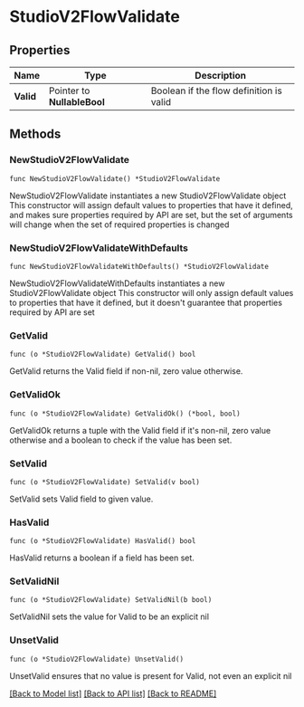 # StudioV2FlowValidate

## Properties

Name | Type | Description
------------ | ------------- | -------------
**Valid** | Pointer to **NullableBool** | Boolean if the flow definition is valid | [optional] 

## Methods

### NewStudioV2FlowValidate

`func NewStudioV2FlowValidate() *StudioV2FlowValidate`

NewStudioV2FlowValidate instantiates a new StudioV2FlowValidate object
This constructor will assign default values to properties that have it defined,
and makes sure properties required by API are set, but the set of arguments
will change when the set of required properties is changed

### NewStudioV2FlowValidateWithDefaults

`func NewStudioV2FlowValidateWithDefaults() *StudioV2FlowValidate`

NewStudioV2FlowValidateWithDefaults instantiates a new StudioV2FlowValidate object
This constructor will only assign default values to properties that have it defined,
but it doesn't guarantee that properties required by API are set

### GetValid

`func (o *StudioV2FlowValidate) GetValid() bool`

GetValid returns the Valid field if non-nil, zero value otherwise.

### GetValidOk

`func (o *StudioV2FlowValidate) GetValidOk() (*bool, bool)`

GetValidOk returns a tuple with the Valid field if it's non-nil, zero value otherwise
and a boolean to check if the value has been set.

### SetValid

`func (o *StudioV2FlowValidate) SetValid(v bool)`

SetValid sets Valid field to given value.

### HasValid

`func (o *StudioV2FlowValidate) HasValid() bool`

HasValid returns a boolean if a field has been set.

### SetValidNil

`func (o *StudioV2FlowValidate) SetValidNil(b bool)`

 SetValidNil sets the value for Valid to be an explicit nil

### UnsetValid
`func (o *StudioV2FlowValidate) UnsetValid()`

UnsetValid ensures that no value is present for Valid, not even an explicit nil

[[Back to Model list]](../README.md#documentation-for-models) [[Back to API list]](../README.md#documentation-for-api-endpoints) [[Back to README]](../README.md)


